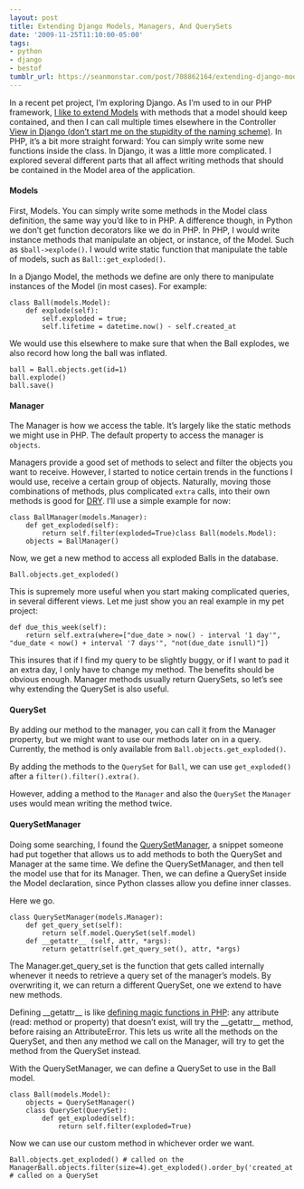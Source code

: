 ```yaml
---
layout: post
title: Extending Django Models, Managers, And QuerySets
date: '2009-11-25T11:10:00-05:00'
tags:
- python
- django
- bestof
tumblr_url: https://seanmonstar.com/post/708862164/extending-django-models-managers-and-querysets
---
```

In a recent pet project, I’m exploring Django. As I’m used to in our PHP framework, [I like to extend Models](http://seanmonstar.com/blog/automagic-prefixes-for-model-fields/) with methods that a model should keep contained, and then I can call multiple times elsewhere in the Controller <ins>View in Django (don’t start me on the stupidity of the naming scheme)</ins>. In PHP, it’s a bit more straight forward: You can simply write some new functions inside the class. In Django, it was a little more complicated. I explored several different parts that all affect writing methods that should be contained in the Model area of the application.

#### Models

First, Models. You can simply write some methods in the Model class definition, the same way you’d like to in PHP. A difference though, in Python we don’t get function decorators like we do in PHP. In PHP, I would write instance methods that manipulate an object, or instance, of the Model. Such as `$ball->explode()`. I would write static function that manipulate the table of models, such as `Ball::get_exploded()`.

In a Django Model, the methods we define are only there to manipulate instances of the Model (in most cases). For example:

    class Ball(models.Model):
    	def explode(self):
    		self.exploded = true;
    		self.lifetime = datetime.now() - self.created_at

We would use this elsewhere to make sure that when the Ball explodes, we also record how long the ball was inflated.

    ball = Ball.objects.get(id=1)
    ball.explode()
    ball.save()

#### Manager

The Manager is how we access the table. It’s largely like the static methods we might use in PHP. The default property to access the manager is `objects`.

Managers provide a good set of methods to select and filter the objects you want to receive. However, I started to notice certain trends in the functions I would use, receive a certain group of objects. Naturally, moving those combinations of methods, plus complicated `extra` calls, into their own methods is good for [DRY](http://en.wikipedia.org/wiki/DRY). I’ll use a simple example for now:

    class BallManager(models.Manager):
    	def get_exploded(self):
    		return self.filter(exploded=True)class Ball(models.Model):
    	objects = BallManager()

Now, we get a new method to access all exploded Balls in the database.

    Ball.objects.get_exploded()

This is supremely more useful when you start making complicated queries, in several different views. Let me just show you an real example in my pet project:

    def due_this_week(self):
    	return self.extra(where=["due_date > now() - interval '1 day'", "due_date < now() + interval '7 days'", "not(due_date isnull)"])

This insures that if I find my query to be slightly buggy, or if I want to pad it an extra day, I only have to change my method. The benefits should be obvious enough. Manager methods usually return QuerySets, so let’s see why extending the QuerySet is also useful.

#### QuerySet

By adding our method to the manager, you can call it from the Manager property, but we might want to use our methods later on in a query. Currently, the method is only available from `Ball.objects.get_exploded()`.

By adding the methods to the `QuerySet` for `Ball`, we can use `get_exploded()` after a `filter().filter().extra()`.

However, adding a method to the `Manager` and also the `QuerySet` the `Manager` uses would mean writing the method twice.

#### QuerySetManager

Doing some searching, I found the [QuerySetManager](http://www.djangosnippets.org/snippets/734/), a snippet someone had put together that allows us to add methods to both the QuerySet and Manager at the same time. We define the QuerySetManager, and then tell the model use that for its Manager. Then, we can define a QuerySet inside the Model declaration, since Python classes allow you define inner classes.

Here we go.

    class QuerySetManager(models.Manager):
    	def get_query_set(self):
    		return self.model.QuerySet(self.model)
    	def __getattr__ (self, attr, *args):
    		return getattr(self.get_query_set(), attr, *args)

The Manager.get\_query\_set is the function that gets called internally whenever it needs to retrieve a query set of the manager’s models. By overwriting it, we can return a different QuerySet, one we extend to have new methods.

Defining \_\_getattr\_\_ is like [defining magic functions in PHP](http://seanmonstar.com/blog/overloading-objects-in-php/): any attribute (read: method or property) that doesn’t exist, will try the \_\_getattr\_\_ method, before raising an AttributeError. This lets us write all the methods on the QuerySet, and then any method we call on the Manager, will try to get the method from the QuerySet instead.

With the QuerySetManager, we can define a QuerySet to use in the Ball model.

    class Ball(models.Model):
    	objects = QuerySetManager()
    	class QuerySet(QuerySet):
    		def get_exploded(self):
    			return self.filter(exploded=True)

Now we can use our custom method in whichever order we want.

    Ball.objects.get_exploded() # called on the ManagerBall.objects.filter(size=4).get_exploded().order_by('created_at') # called on a QuerySet

